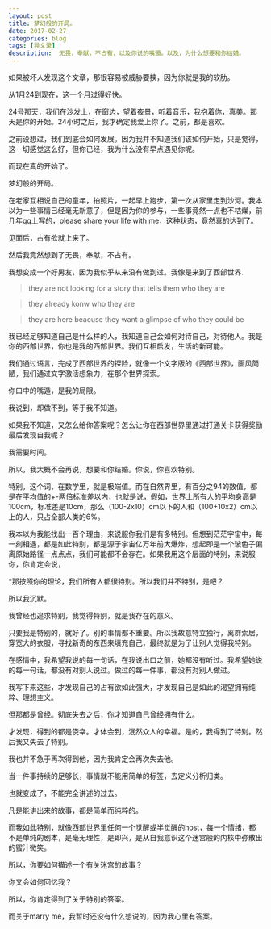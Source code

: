 ```yaml
---
layout: post
title: 梦幻般的开局。
date: 2017-02-27
categories: blog
tags: [异文录]
description:  无畏，奉献，不占有，以及你说的嘴遁。以及，为什么想要和你结婚。
---
```



如果被坏人发现这个文章，那很容易被威胁要挟，因为你就是我的软肋。

从1月24到现在，这一个月过得好快。

24号那天，我们在沙发上，在窗边，望着夜景，听着音乐，我抱着你，真美。那天是你的开始。24小时之后，我才确定我爱上你了。之前，都是喜欢。

之前设想过，我们到底会如何发展。因为我并不知道我们该如何开始，只是觉得，这一切感觉这么好，但你已经，我为什么没有早点遇见你呢。

而现在真的开始了。

梦幻般的开局。

在老家互相说自己的童年，拍照片，一起早上跑步，第一次从家里走到沙河。我本以为一些事情已经毫无新意了，但是因为你的参与，一些事竟然一点也不枯燥，前几年qq上写的，please share your life with me，这种状态，竟然真的达到了。

见面后，占有欲就上来了。

然后我竟然想到了无畏，奉献，不占有。

我想变成一个好男友，因为我似乎从来没有做到过。我像是来到了西部世界.

>they are not looking for a story that tells them who they are

>they already konw who they are

>they are here beacuse they want a glimpse of who they could be

我已经足够知道自己是什么样的人，我知道自己会如何对待自己，对待他人。我是你的西部世界，你也是我的西部世界。我们互相启发，生活的新可能。

我们通过语言，完成了西部世界的探险，就像一个文字版的《西部世界》，画风简陋，我们通过文字激活想象力，在那个世界探索。

你口中的嘴遁，是我的局限。

我说到，却做不到，等于我不知道。

如果我不知道，又怎么给你答案呢？怎么让你在西部世界里通过打通关卡获得奖励最后发现自我呢？

我需要时间。

所以，我大概不会再说，想要和你结婚。你说，你喜欢特别。

特别，这个词，在数学里，就是极端值。而在自然界里，有百分之94的数值，都是在平均值的+-两倍标准差以内，也就是说，假如，世界上所有人的平均身高是100cm，标准差是10cm，那么（100-2x10）cm以下的人和（100+10x2）cm以上的人，只占全部人类的6%。

我本以为我能找出一百个理由，来说服你我们是有多特别。但想到茫茫宇宙中，每一刻相遇，都是如此特别，都是源于宇宙亿万年前大爆炸，想起即是一个玻色子偏离原始路径一点点点，我们可能都不会存在。如果我用这个层面的特别，来说服你，你肯定会说，



*那按照你的理论，我们所有人都很特别。所以我们并不特别，是吧？

所以我沉默。

我曾经也追求特别，我觉得特别，就是我存在的意义。

只要我是特别的，就好了。别的事情都不重要。所以我故意特立独行，离群索居，穿宽大的衣服，寻找新奇的东西来填充自己，最终就是为了让别人觉得我特别。

在感情中，我希望我说的每一句话，在我说出口之前，她都没有听过。我希望她说的每一句话，都没有对别人说过。做过的每一件事，都没有对别人做过。

我写下来这些，才发现自己的占有欲如此强大，才发现自己是如此的渴望拥有纯粹、理想主义。

但那都是曾经。彻底失去之后，你才知道自己曾经拥有什么。

才发现，得到的都是侥幸。才体会到，泯然众人的幸福。是的，我得到了特别。然后我又失去了特别。

我也并不急于再次得到他，因为我肯定会再次失去他。

当一件事持续的足够长，事情就不能用简单的标签，去定义分析归类。

也就变成了，不能完全讲述的过去。

凡是能讲出来的故事，都是简单而纯粹的。

而我如此特别，就像西部世界里任何一个觉醒或半觉醒的host，每一个情绪，都不是单纯的剧本，是毫无理性，是即兴，是从自我意识这个迷宫般的内核中弥散出的蜜汁微笑。

所以，你要如何描述一个有关迷宫的故事？

你又会如何回忆我？

所以，你肯定得到了关于特别的答案。

而关于marry me，我暂时还没有什么想说的，因为我心里有答案。
